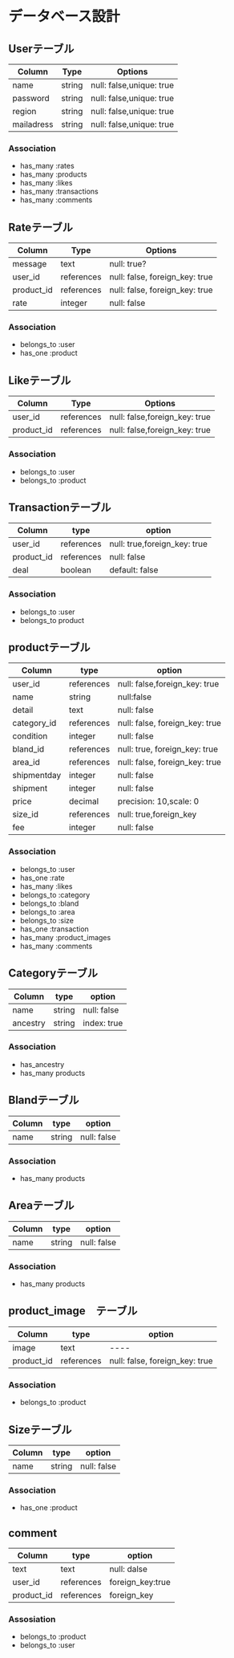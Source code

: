 # データベース設計

## Userテーブル

|Column|Type|Options|
|------|----|-------|
| name |string|null: false,unique: true|
| password |string |null: false,unique: true|
| region | string | null: false,unique: true |
| mailadress | string | null: false,unique: true|


### Association
- has_many :rates
- has_many :products
- has_many :likes
- has_many :transactions
- has_many :comments



## Rateテーブル

|Column|Type|Options|
|------|----|-------|
|message|text|null: true?|
|user_id|references|null: false, foreign_key: true|
|product_id|references|null: false, foreign_key: true|
|rate|integer|null: false|

### Association
- belongs_to :user
- has_one :product




## Likeテーブル

|Column|Type|Options|
|------|----|-------|
|user_id|references|null: false,foreign_key: true|
|product_id|references|null: false,foreign_key: true|

### Association

- belongs_to :user
- belongs_to :product



## Transactionテーブル

|Column|type|option|
|------|----|------|
|user_id|references|null: true,foreign_key: true|
|product_id|references|null: false|foreign_key:true|
|deal|boolean|default: false|


### Association

- belongs_to :user
- belongs_to product




## productテーブル

|Column|type|option|
|------|----|------|
| user_id |references|null: false,foreign_key: true|
| name |string|null:false|
| detail | text | null: false|
| category_id|references| null: false, foreign_key: true|
| condition|integer| null: false|
| bland_id | references | null: true, foreign_key: true|
| area_id | references | null: false, foreign_key: true|
| shipmentday| integer | null: false|
| shipment|integer|null: false|
|price|decimal|precision: 10,scale: 0|
|size_id|references|null: true,foreign_key|
|  fee | integer | null: false|

### Association

- belongs_to :user
- has_one :rate
- has_many :likes
- belongs_to :category
- belongs_to :bland
- belongs_to :area
- belongs_to :size
- has_one :transaction
- has_many :product_images
- has_many :comments

## Categoryテーブル

|Column|type|option|
|------|----|------|
| name | string | null: false|
| ancestry|string|index: true|



### Association

-  has_ancestry
-  has_many products




## Blandテーブル

|Column|type|option|
|------|----|------|
| name | string|null: false|


### Association

- has_many products


## Areaテーブル

|Column|type|option|
|------|----|------|
| name | string | null: false|

### Association

- has_many products


## product_image　テーブル

|Column|type|option|
|------|----|------|
| image | text| ----|
|product_id|references|null: false, foreign_key: true|

### Association

- belongs_to :product


## Sizeテーブル

|Column|type|option|
|------|----|------|
| name |string|null: false|

### Association
- has_one :product


## comment
|Column|type|option|
|------|----|------|
| text | text | null: dalse|
| user_id | references | foreign_key:true |
| product_id | references | foreign_key |


### Assosiation

- belongs_to :product
- belongs_to :user

